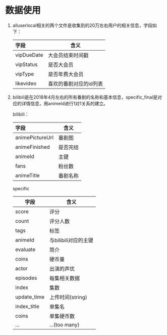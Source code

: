 # 数据使用

1. alluserlocal相关的两个文件是收集到的20万左右用户的相关信息，字段如下：

   | 字段       | 含义                   |
   | :--------- | ---------------------- |
   | vipDueDate | 大会员结束时间戳       |
   | vipStatus  | 是否大会员             |
   | vipType    | 是否年费大会员         |
   | likevideo  | 喜欢的番剧对应的id列表 |

   

2. bilibili是在2018年4月左右的所有番剧的名称和基本信息，specific_final是对应的详情信息，用animeId进行1对1关系的建立。

   bilibili：

   | 字段            | 含义     |
   | :-------------- | -------- |
   | animePictureUrl | 番剧图   |
   | animeFinished   | 是否完结 |
   | animeId         | 主键     |
   | fans            | 粉丝数   |
   | animeTitle      | 番剧名称 |

   

   specific

   | 字段        | 含义                 |
   | ----------- | -------------------- |
   | score       | 评分                 |
   | count       | 评分人数             |
   | tags        | 标签                 |
   | animeId     | 与bilibili对应的主键 |
   | evaluate    | 简介                 |
   | coins       | 硬币量               |
   | actor       | 出演的声优           |
   | episodes    | 每集相关数据         |
   | index       | 集数                 |
   | update_time | 上传时间(string)     |
   | index_title | 单集名               |
   | coins       | 单集硬币数           |
   | ...         | ...(too many)        |



